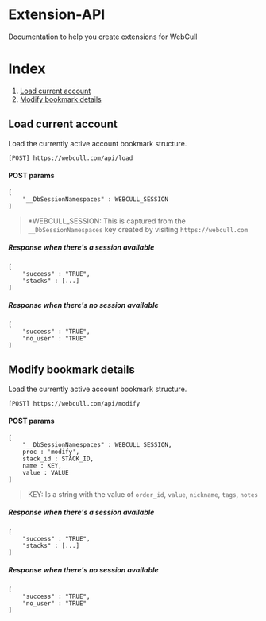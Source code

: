 # Extension-API
Documentation to help you create extensions for WebCull

# Index
1. [Load current account](#load-current-account)
1. [Modify bookmark details](#modify-bookmark-details)

## Load current account
Load the currently active account bookmark structure.
```
[POST] https://webcull.com/api/load
```
#### POST params
```
[
	"__DbSessionNamespaces" : WEBCULL_SESSION
]
```
> *WEBCULL_SESSION: This is captured from the `__DbSessionNamespaces` key created by visiting `https://webcull.com`

##### Response when there's a session available
```
[
	"success" : "TRUE",
	"stacks" : [...]
]
```

##### Response when there's no session available
```
[
	"success" : "TRUE",
	"no_user" : "TRUE"
]
```

## Modify bookmark details
Load the currently active account bookmark structure.
```
[POST] https://webcull.com/api/modify
```
#### POST params
```
[
	"__DbSessionNamespaces" : WEBCULL_SESSION,
	proc : 'modify',
	stack_id : STACK_ID,
	name : KEY,
	value : VALUE
]
```
> KEY: Is a string with the value of `order_id`, `value`, `nickname`, `tags`, `notes`

##### Response when there's a session available
```
[
	"success" : "TRUE",
	"stacks" : [...]
]
```

##### Response when there's no session available
```
[
	"success" : "TRUE",
	"no_user" : "TRUE"
]
```
